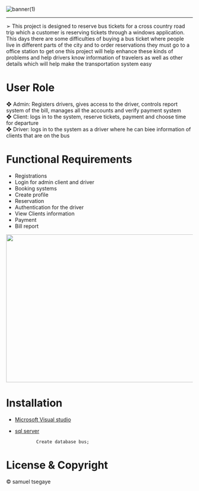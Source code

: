 ![banner(1)](https://user-images.githubusercontent.com/67056389/174172787-8762c547-3c18-43f0-b385-c2c186221f7d.png)

-----
<p>➢ This project is designed to reserve bus tickets for a cross country road trip which a
customer is reserving tickets through a windows application. This days there are some
difficulties of buying a bus ticket where people live in different parts of the city and to
order reservations they must go to a office station to get one this project will help
enhance these kinds of problems and help drivers know information of travelers as well
as other details which will help make the transportation system easy
</p>

# User Role

❖ Admin: Registers drivers, gives access to the driver, controls report system of the bill,
manages all the accounts and verify payment system<br>
❖ Client: logs in to the system, reserve tickets, payment and choose time for departure<br>
❖ Driver: logs in to the system as a driver where he can biee information of clients that
are on the bus

# Functional Requirements
- Registrations
- Login for admin client and driver
- Booking systems
- Create profile
- Reservation
- Authentication for the driver
- View Clients information
- Payment
- Bill report

<p align="center">
  <img src="https://user-images.githubusercontent.com/67056389/174172189-43bdd46a-a4ce-482c-9ce4-915880a7935f.gif" width="800" height="400" />
</p>

 
# Installation
- [Microsoft Visual studio](https://visualstudio.microsoft.com/) 
- [sql server](https://www.microsoft.com/en-us/sql-server/sql-server-downloads)                               

              Create database bus;


# License & Copyright

© samuel tsegaye

